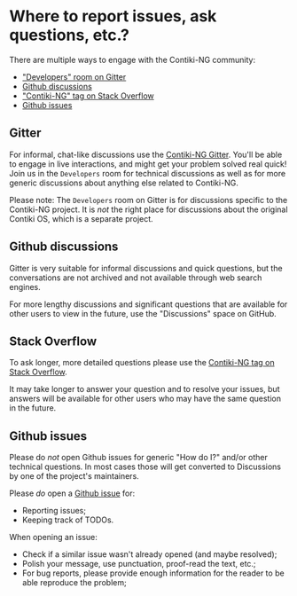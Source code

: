 # Where to report issues, ask questions, etc.?

There are multiple ways to engage with the Contiki-NG community:

* ["Developers" room on Gitter](https://gitter.im/contiki-ng)
* [Github discussions](https://github.com/contiki-ng/contiki-ng/discussions)
* ["Contiki-NG" tag on Stack Overflow](https://stackoverflow.com/questions/tagged/contiki-ng)
* [Github issues](https://github.com/contiki-ng/contiki-ng/issues)

## Gitter

For informal, chat-like discussions use the [Contiki-NG Gitter](https://gitter.im/contiki-ng). You'll be able to engage in live interactions, and might get your problem solved real quick! Join us in the `Developers` room for technical discussions as well as for more generic discussions about anything else related to Contiki-NG.

Please note: The `Developers` room on Gitter is for discussions specific to the Contiki-NG project. It is _not_ the right place for discussions about the original Contiki OS, which is a separate project.

## Github discussions

Gitter is very suitable for informal discussions and quick questions, but the conversations are not archived and not available through web search engines.

For more lengthy discussions and significant questions that are available for other users to view in the future, use the "Discussions" space on GitHub.

## Stack Overflow

To ask longer, more detailed questions please use the [Contiki-NG tag on Stack Overflow](https://stackoverflow.com/questions/tagged/contiki-ng).

It may take longer to answer your question and to resolve your issues, but answers will be available for other users who may have the same question in the future.

## Github issues

Please do _not_ open Github issues for generic "How do I?" and/or other technical questions. In most cases those will get converted to Discussions by one of the project's maintainers.

Please _do_ open a [Github issue](https://github.com/contiki-ng/contiki-ng/issues) for:

* Reporting issues;
* Keeping track of TODOs.

When opening an issue:
* Check if a similar issue wasn't already opened (and maybe resolved);
* Polish your message, use punctuation, proof-read the text, etc.;
* For bug reports, please provide enough information for the reader to be able reproduce the problem;
